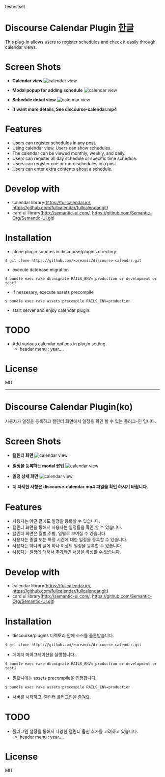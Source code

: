 testestset
# Discourse Calendar Plugin [한글](#discourse-calendar-pluginko)

This plug-in allows users to register schedules and check it easily through calendar views.

# Screen Shots
- **Calendar view**
![calendar view](./discourse-calendar-calendar-view.jpg)

- **Modal popup for adding schedule**
![calendar view](./discourse-calendar-addschedule-modal.jpg)

- **Schedule detail view**
![calendar view](./discourse-calendar-schedule-detail.jpg)

- **If want more details, See discourse-calendar.mp4**

# Features
- Users can register schedules in any post.
- Using calendar view, Users can show schedules.
- The calendar can be viewed monthly, weekly, and daily.
- Users can register all day schedule or specific time schedule.
- Users can register one or more schedules in a post.
- Users can enter extra contents about a schedule.

# Develop with
- calendar library(https://fullcalendar.io/, https://github.com/fullcalendar/fullcalendar.git)
- card ui library(http://semantic-ui.com/, https://github.com/Semantic-Org/Semantic-UI.git)

# Installation
- clone plugin sources in discourse/plugins directory
```
$ git clone https://github.com/koreamic/discourse-calendar.git
```
- execute datebase migration
```
$ bundle exec rake db:migrate RAILS_ENV=[production or development or test]
```
- if nessesary, execute assets precompile
```
$ bundle exec rake assets:precompile RAILS_ENV=production
```
- start server and enjoy calendar plugin.

# TODO
- Add various calendar options in plugin setting.
  - header menu : year....

# License

 MIT

---

# Discourse Calendar Plugin(ko)

사용자가 일정을 등록하고 캘린더 화면에서 일정을 확인 할 수 있는 플러그-인 입니다.

# Screen Shots
- **캘린더 화면**
![calendar view](./discourse-calendar-calendar-view.jpg)

- **일정을 등록하는 modal 팝업**
![calendar view](./discourse-calendar-addschedule-modal.jpg)

- **일정 상세 화면**
![calendar view](./discourse-calendar-schedule-detail.jpg)

- **더 자세한 사항은 discourse-calendar.mp4 파일을 확인 하시기 바랍니다.**

# Features
- 사용자는 어떤 글에도 일정을 등록할 수 있습니다.
- 캘린더 화면을 통해서 사용자는 일정들을 확인 할 수 있습니다.
- 캘린더 화면은 월별,주별, 일별로 보여질 수 있습니다.
- 사용자는 종일 또는 특정 시간에 대한 일정을 등록할 수 있습니다.
- 사용자는 하나의 글에 하나 이상의 일정을 등록할 수 있습니다.
- 사용자는 일정에 대해서 추가적인 내용을 작성할 수 있습니다.

# Develop with
- calendar library(https://fullcalendar.io/, https://github.com/fullcalendar/fullcalendar.git)
- card ui library(http://semantic-ui.com/, https://github.com/Semantic-Org/Semantic-UI.git)

# Installation
- discourse/plugins 디렉토리 안에 소스를 클론받습니다. 
```
$ git clone https://github.com/koreamic/discourse-calendar.git
```
- 데이터 마이그레이션을 실행합니다..
```
$ bundle exec rake db:migrate RAILS_ENV=[production or development or test]
```
- 필요시에는 assets precompile을 진행합니다.
```
$ bundle exec rake assets:precompile RAILS_ENV=production
```
- 서버를 시작하고, 캘린터 플러그인을 즐겨요.

# TODO
- 플러그인 설정을 통해서 다양한 캘린더 옵션 추가를 고려하고 있습니다.
  - header menu : year....

# License

 MIT
